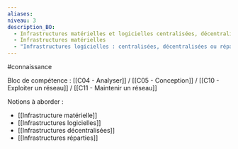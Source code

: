```yaml
---
aliases: 
niveau: 3
description_BO:
  - Infrastructures matérielles et logicielles centralisées, décentralisées ou réparties
  - Infrastructures matérielles
  - "Infrastructures logicielles : centralisées, décentralisées ou réparties"
---
```

#connaissance

Bloc de compétence : [[C04 - Analyser]] / [[C05 - Conception]] / [[C10 - Exploiter un réseau]] / [[C11 - Maintenir un réseau]]

Notions à aborder : 
- [[Infrastructure matérielle]]
- [[Infrastructures logicielles]]
- [[Infrastructures décentralisées]]
- [[Infrastructures réparties]]
